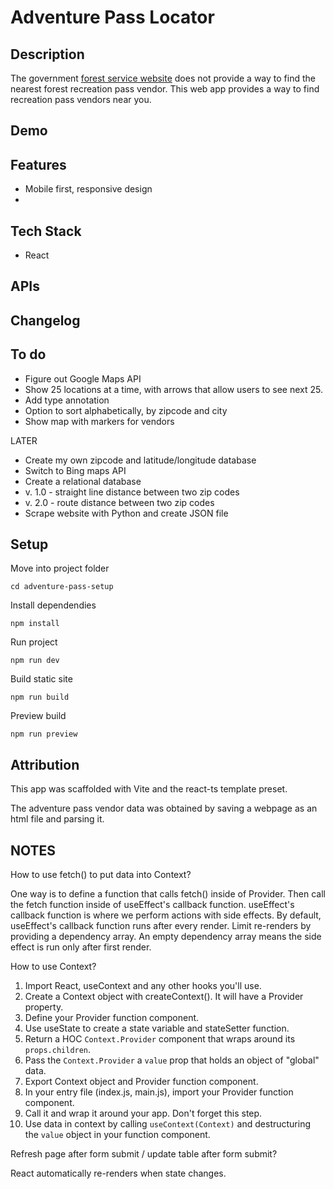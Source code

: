 # Adventure Pass Locator

## Description

The government [forest service website](https://www.fs.usda.gov/detailfull/r5/passes-permits/recreation/?cid=STELPRDB5181410&width=full) does not provide a way to find the nearest forest recreation pass vendor. This web app provides a way to find recreation pass vendors near you.

## Demo

<!-- ![Image of Yaktocat](https://octodex.github.com/images/yaktocat.png) -->

## Features

- Mobile first, responsive design
-

## Tech Stack

- React

## APIs

## Changelog

<!-- ## Lessons Learned -->

## To do

- Figure out Google Maps API
- Show 25 locations at a time, with arrows that allow users to see next 25.
- Add type annotation
- Option to sort alphabetically, by zipcode and city
- Show map with markers for vendors

LATER

- Create my own zipcode and latitude/longitude database
- Switch to Bing maps API
- Create a relational database
- v. 1.0 - straight line distance between two zip codes
- v. 2.0 - route distance between two zip codes
- Scrape website with Python and create JSON file

## Setup

Move into project folder

```
cd adventure-pass-setup
```

Install dependendies

```
npm install
```

Run project

```
npm run dev
```

Build static site

```
npm run build
```

Preview build

```
npm run preview
```

## Attribution

This app was scaffolded with Vite and the react-ts template preset.

The adventure pass vendor data was obtained by saving a webpage as an html file and parsing it.

## NOTES

How to use fetch() to put data into Context?

One way is to define a function that calls fetch() inside of Provider. Then call the fetch function inside of useEffect's callback function. useEffect's callback function is where we perform actions with side effects. By default, useEffect's callback function runs after every render. Limit re-renders by providing a dependency array. An empty dependency array means the side effect is run only after first render.

How to use Context?

1. Import React, useContext and any other hooks you'll use.
2. Create a Context object with createContext(). It will have a Provider property.
3. Define your Provider function component.
4. Use useState to create a state variable and stateSetter function.
5. Return a HOC `Context.Provider` component that wraps around its `props.children`.
6. Pass the `Context.Provider` a `value` prop that holds an object of "global" data.
7. Export Context object and Provider function component.
8. In your entry file (index.js, main.js), import your Provider function component.
9. Call it and wrap it around your app. Don't forget this step.
10. Use data in context by calling `useContext(Context)` and destructuring the `value` object in your function component.

Refresh page after form submit / update table after form submit?

React automatically re-renders when state changes.
